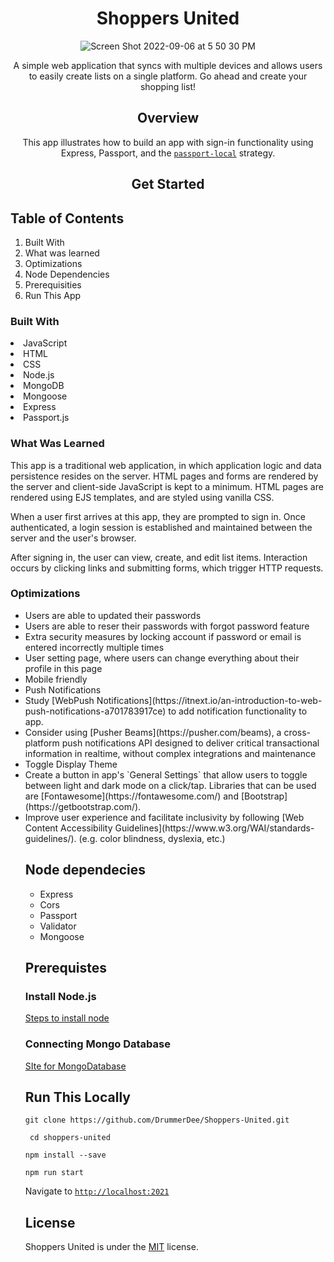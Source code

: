 <h1 align="center">Shoppers United</h1>

<div align ="center"> 

![Screen Shot 2022-09-06 at 5 50 30 PM](https://user-images.githubusercontent.com/101071525/188747585-3403e90f-9d7d-4c84-a601-e8bbd0c6fcf3.png)


A simple web application that syncs with multiple devices and allows users to easily create lists on a single platform. Go ahead and create your shopping list! 
 
## Overview
This app illustrates how to build an app with sign-in functionality using Express, Passport, and the [`passport-local`](https://www.passportjs.org/packages/passport-local/) strategy.

## Get Started
</div>
<div>
 
## Table of Contents 

1. Built With 
2. What was learned 
3. Optimizations
4. Node Dependencies
5. Prerequisities
6. Run This App
</div>


<h3>Built With </h3>

<li>JavaScript
<li>HTML </li>
<li>CSS </li>
<li>Node.js </li>
<li>MongoDB </li>
<li>Mongoose </li>
<li>Express </li>
<li>Passport.js </li>

<h3>What Was Learned </h3>

This app is a traditional web application, in which application logic and data persistence resides on the server. HTML pages and forms are rendered by the server and client-side JavaScript is kept to a minimum. HTML pages are rendered using EJS templates, and are styled using vanilla CSS.

When a user first arrives at this app, they are prompted to sign in. Once authenticated, a login session is established and maintained between the server and the user's browser.

After signing in, the user can view, create, and edit list items. Interaction occurs by clicking links and submitting forms, which trigger HTTP requests. 

<h3>Optimizations </h3>
<ul>
 <li>Users are able to updated their passwords </li>
 <li> Users are able to reser their passwords with forgot password feature </li>
 <li> Extra security measures by locking account if password or email is entered incorrectly multiple times </li>
 <li> User setting page, where users can change everything about their profile in this page </li>
 <li> Mobile friendly </li>
 <li> Push Notifications </li>
  <li> Study [WebPush Notifications](https://itnext.io/an-introduction-to-web-push-notifications-a701783917ce) to add notification functionality to app. </li>
  <li> Consider using [Pusher Beams](https://pusher.com/beams), a  cross-platform push notifications API designed to deliver critical transactional information in realtime, without complex integrations and maintenance </li>
 <li> Toggle Display Theme </li>
  <li> Create a button in app's `General Settings` that allow users to toggle between light and dark mode on a click/tap. Libraries that can be used are [Fontawesome](https://fontawesome.com/) and [Bootstrap](https://getbootstrap.com/). </li>
  <li> Improve user experience and facilitate inclusivity by following [Web Content Accessibility Guidelines](https://www.w3.org/WAI/standards-guidelines/). (e.g. color blindness, dyslexia, etc.)  </li>


## Node dependecies 
 
* Express
* Cors
* Passport
* Validator
* Mongoose

 <h2> Prerequistes </h2>

<h3> Install Node.js</h3>

[Steps to install node](https://nodejs.org/en/) 

<h3> Connecting Mongo Database </h3>

[SIte for MongoDatabase](https://www.mongodb.com/)


<h2> Run This Locally </h2>

```
git clone https://github.com/DrummerDee/Shoppers-United.git
```
```
 cd shoppers-united
```
```
npm install --save
```
```
npm run start
```

Navigate to [`http://localhost:2021`](http://localhost:2021)


## License
Shoppers United is under the [MIT](https://choosealicense.com/licenses/mit/) license.
